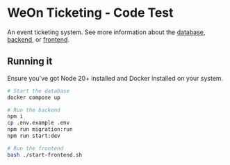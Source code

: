 # WeOn Ticketing - Code Test

An event ticketing system. See more information about the [database](./docs/DATABASE.md), [backend](./docs/API_ENDPOINTS.md), or [frontend](./docs/FRONTEND_OVERVIEW.md).

## Running it

Ensure you've got Node 20+ installed and Docker installed on your system.

```bash
# Start the database
docker compose up

# Run the backend
npm i 
cp .env.example .env
npm run migration:run
npm run start:dev

# Run the frontend
bash ./start-frontend.sh
```

